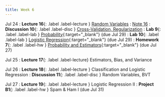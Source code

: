 ```yaml
---
title: Week 6
---
```


Jul 24
: **Lecture 16**{: .label .label-lecture } [Random Variables](lecture/lec16)
    : [Note 16](https://ds100.org/course-notes-su23/probability_1/probability_1.html)
: **Discussion 10**{: .label .label-disc } [Cross-Validation, Regularization](https://drive.google.com/file/d/1DDh_MlYLOUTu_DBAVnsmtTFo6RZQDAT9/view?usp=sharing)
: **Lab 9**{: .label .label-lab } [Probability](https://data100-jl4.datahub.berkeley.edu/hub/user-redirect/git-pull?repo=https%3A%2F%2Fgithub.com%2FDS-100%2Fsu23-materials&branch=main&urlpath=lab%2Ftree%2Fsu23-materials%2Flab%2Flab09%2Flab09.ipynb){:target="_blank"} (due Jul 29)
: **Lab 10**{: .label .label-lab } [Logistic Regression](https://data100-jl4.datahub.berkeley.edu/hub/user-redirect/git-pull?repo=https%3A%2F%2Fgithub.com%2FDS-100%2Fsu23-materials&branch=main&urlpath=lab%2Ftree%2Fsu23-materials%2Flab%2Flab10%2Flab10.ipynb){:target="_blank"} (due Jul 29)
: **Homework 7**{: .label .label-hw } [Probability and Estimators](https://data100-jl4.datahub.berkeley.edu/hub/user-redirect/git-pull?repo=https%3A%2F%2Fgithub.com%2FDS-100%2Fsu23-materials&branch=main&urlpath=lab%2Ftree%2Fsu23-materials%2Fhw%2Fhw07%2Fhw07.ipynb){:target="_blank"} (due Jul 27)

Jul 25
: **Lecture 17**{: .label .label-lecture} Estimators, Bias, and Variance

Jul 26
: **Lecture 18**{: .label .label-lecture } Classification and Logistic Regression
: **Discussion 11**{: .label .label-disc } Random Variables, BVT

Jul 27
: **Lecture 19**{: .label .label-lecture } Logistic Regression II
: **Project B1**{: .label .label-hw } Spam & Ham I (due Jul 31)

